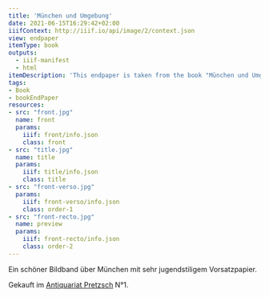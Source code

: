 ```yaml
---
title: 'München und Umgebung'
date: 2021-06-15T16:29:42+02:00
iiifContext: http://iiif.io/api/image/2/context.json
view: endpaper
itemType: book
outputs:
  - iiif-manifest
  - html
itemDescription: 'This endpaper is taken from the book "München und Umgebung" published 1904 by Verlag von Preuss'' Institut Graphik, Berlin and Leipzig. <a class="worldcat" href="http://www.worldcat.org/oclc/633142994">&nbsp;</a>'
tags:
- Book
- bookEndPaper
resources:
- src: "front.jpg"
  name: front
  params:
    iiif: front/info.json
    class: front
- src: "title.jpg"
  name: title
  params:
    iiif: title/info.json
    class: title
- src: "front-verso.jpg"
  params:
    iiif: front-verso/info.json
    class: order-1
- src: "front-recto.jpg"
  name: preview
  params:
    iiif: front-recto/info.json
    class: order-2
---
```

Ein schöner Bildband über München mit sehr jugendstiligem Vorsatzpapier.

<!--more-->
<div class="source">
Gekauft im <a target="_blank" href="https://antiquariat-pretzsch.de/">Antiquariat Pretzsch</a> N°1.
</div>
